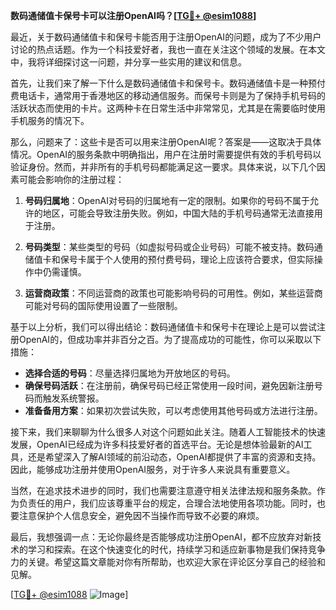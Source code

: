 **数码通储值卡保号卡可以注册OpenAI吗？[[TG💪+ @esim1088](https://t.me/s/esim1088)]**

最近，关于数码通储值卡和保号卡能否用于注册OpenAI的问题，成为了不少用户讨论的热点话题。作为一个科技爱好者，我也一直在关注这个领域的发展。在本文中，我将详细探讨这一问题，并分享一些实用的建议和信息。

首先，让我们来了解一下什么是数码通储值卡和保号卡。数码通储值卡是一种预付费电话卡，通常用于香港地区的移动通信服务。而保号卡则是为了保持手机号码的活跃状态而使用的卡片。这两种卡在日常生活中非常常见，尤其是在需要临时使用手机服务的情况下。

那么，问题来了：这些卡是否可以用来注册OpenAI呢？答案是——这取决于具体情况。OpenAI的服务条款中明确指出，用户在注册时需要提供有效的手机号码以验证身份。然而，并非所有的手机号码都能满足这一要求。具体来说，以下几个因素可能会影响你的注册过程：

1. **号码归属地**：OpenAI对号码的归属地有一定的限制。如果你的号码不属于允许的地区，可能会导致注册失败。例如，中国大陆的手机号码通常无法直接用于注册。

2. **号码类型**：某些类型的号码（如虚拟号码或企业号码）可能不被支持。数码通储值卡和保号卡属于个人使用的预付费号码，理论上应该符合要求，但实际操作中仍需谨慎。

3. **运营商政策**：不同运营商的政策也可能影响号码的可用性。例如，某些运营商可能对号码的国际使用设置了一些限制。

基于以上分析，我们可以得出结论：数码通储值卡和保号卡在理论上是可以尝试注册OpenAI的，但成功率并非百分之百。为了提高成功的可能性，你可以采取以下措施：

- **选择合适的号码**：尽量选择归属地为开放地区的号码。
- **确保号码活跃**：在注册前，确保号码已经正常使用一段时间，避免因新注册号码而触发系统警报。
- **准备备用方案**：如果初次尝试失败，可以考虑使用其他号码或方法进行注册。

接下来，我们来聊聊为什么很多人对这个问题如此关注。随着人工智能技术的快速发展，OpenAI已经成为许多科技爱好者的首选平台。无论是想体验最新的AI工具，还是希望深入了解AI领域的前沿动态，OpenAI都提供了丰富的资源和支持。因此，能够成功注册并使用OpenAI服务，对于许多人来说具有重要意义。

当然，在追求技术进步的同时，我们也需要注意遵守相关法律法规和服务条款。作为负责任的用户，我们应该尊重平台的规定，合理合法地使用各项功能。同时，也要注意保护个人信息安全，避免因不当操作而导致不必要的麻烦。

最后，我想强调一点：无论你最终是否能够成功注册OpenAI，都不应放弃对新技术的学习和探索。在这个快速变化的时代，持续学习和适应新事物是我们保持竞争力的关键。希望这篇文章能对你有所帮助，也欢迎大家在评论区分享自己的经验和见解。

[[TG💪+ @esim1088](https://t.me/s/esim1088) ![Image](https://i.postimg.cc/4NQfJmqS/Snipaste-2025-05-13-00-14-12.png)]